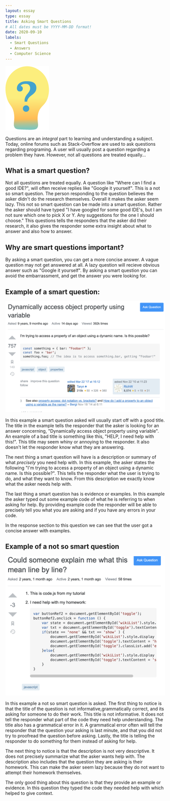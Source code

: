 ```yaml
---
layout: essay
type: essay
title: Asking Smart Questions 
# All dates must be YYYY-MM-DD format!
date: 2020-09-10
labels:
  - Smart Questions
  - Answers
  - Computer Science
---
```


<img class="ui centered small image" src="../images/Smart-Question.png"> 

Questions are an *integral* part to learning and understanding a subject. Today, online forums such as Stack-Overflow are used to ask questions regarding programing. A user will usually post a question regarding a problem they have. However, not all questions are treated equally... 


## What is a smart question?

Not all questions are treated equally. A question like  "Where can I find a good IDE?", will often receive replies like "Google it yourself". This is a not so smart question. The person responding to the question believes the asker didn't do the research themselves. Overall it makes the asker seem lazy. This not so smart question can be made into a smart question. Rather the asker should have typed "I have googled for some good IDE's, but I am not sure which one to pick X or Y. Any suggestions for the one I should choose." This questions tells the responders that the asker did their research, it also gives the responder some extra insight about what to answer and also how to answer.

## Why are smart questions important?

By asking a smart question, you can get a more concise answer. A vague question may not get answered at all. A lazy question will recieve obvious answer such as "Google it yourself". By asking a smart question you can avoid the embarrassment, and get the answer you were looking for. 

## Example of a smart question:


<img class="ui centered medium image" src="../images/Smart question example.png"> 

In this example a smart question asked will usually start off with a good title. The title in the example tells the responder that the asker is looking for an answer concerning, "Dynamically access object property using variable". An example of a bad title is something like this, "HELP, I need help with this!". This title may seem whiny or annoying to the responder. It also doesn't let the responder know what they are answering.  

The next thing a smart question will have is a description or summary of what *precisely* you need help with. In this example, the asker states the following "I'm trying to access a property of an object using a dynamic name. Is this possible?". This tells the responder what the user is trying to do, and what they want to know. From this description we exactly know what the asker needs help with. 

The last thing a smart question has is evidence or examples. In this example the asker typed out some example code of what he is referring to when asking for help. By providing example code the responder will be able to precisely tell you what you are asking and if you have any errors in your code. 

In the response section to this question we can see that the user got a concise answer with examples.

## Example of a not so smart question


<img class="ui centered medium image" src="../images/Bad question.png"> 

In this example a not so smart question is asked. The first thing to notice is that the title of the question is not informative,grammatically correct, and its asking for someone to do their work. This title is not informative. It does not tell the responder what part of the code they need help understanding. The title also has a grammatical error in it. A grammatical error often will tell the responder that the question your asking is last minute, and that you did not try to proofread the question before asking. Lastly, the title is telling the responder to do something for them instead of asking for help.

The next thing to notice is that the description is not very descriptive. It does not precisely summarize what the asker wants help with. The description also includes that the question they are asking is their homework. This can make the asker seem lazy because they do not want to attempt their homework themselves. 

The only good thing about this question is that they provide an example or evidence. In this question they typed the code they needed help with which helped to give context. 





